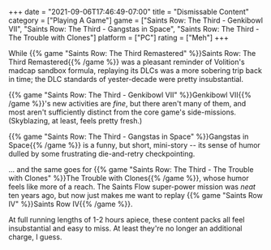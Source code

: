+++
date = "2021-09-06T17:46:49-07:00"
title = "Dismissable Content"
category = ["Playing A Game"]
game = ["Saints Row: The Third - Genkibowl VII", "Saints Row: The Third - Gangstas in Space", "Saints Row: The Third - The Trouble with Clones"]
platform = ["PC"]
rating = ["Meh"]
+++

While {{% game "Saints Row: The Third Remastered" %}}Saints Row: The Third Remastered{{% /game %}} was a pleasant reminder of Volition's madcap sandbox formula, replaying its DLCs was a more sobering trip back in time; the DLC standards of yester-decade were pretty insubstantial.

{{% game "Saints Row: The Third - Genkibowl VII" %}}Genkibowl VII{{% /game %}}'s new activities are <i>fine</i>, but there aren't many of them, and most aren't sufficiently distinct from the core game's side-missions.  (Skyblazing, at least, feels pretty fresh.)

{{% game "Saints Row: The Third - Gangstas in Space" %}}Gangstas in Space{{% /game %}} is a funny, but short, mini-story -- its sense of humor dulled by some frustrating die-and-retry checkpointing.

... and the same goes for {{% game "Saints Row: The Third - The Trouble with Clones" %}}The Trouble with Clones{{% /game %}}, whose humor feels like more of a reach.  The Saints Flow super-power mission was <i>neat</i> ten years ago, but now just makes me want to replay {{% game "Saints Row IV" %}}Saints Row IV{{% /game %}}.

At full running lengths of 1-2 hours apiece, these content packs all feel insubstantial and easy to miss.  At least they're no longer an additional charge, I guess.
